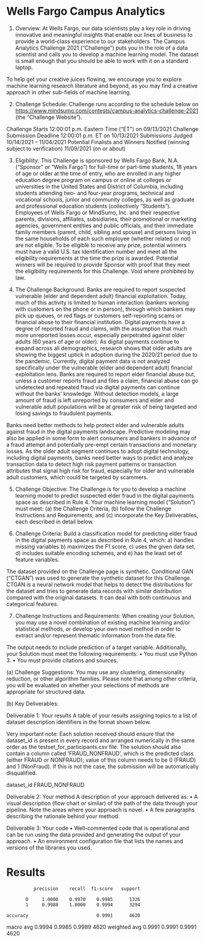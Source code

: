# Wells Fargo Campus Analytics 
1.	Overview: At Wells Fargo, our data scientists play a key role in driving innovative and meaningful insights that enable our lines of business to provide a world-class experience to our stakeholders. The Campus Analytics Challenge 2021 (“Challenge”) puts you in the role of a data scientist and calls you to develop a machine learning model. The dataset is small enough that you should be able to work with it on a standard laptop.

To help get your creative juices flowing, we encourage you to explore machine learning research literature and beyond, as you may find a creative approach in other sub-fields of machine learning. 

2.	Challenge Schedule: Challenge runs according to the schedule below on https://www.mindsumo.com/contests/campus-analytics-challenge-2021 (the “Challenge Website”). 

Challenge Starts 	12:00:01 p.m. Eastern Time (“ET”) on 09/13/2021
Challenge Submission Deadline	12:00:01 p.m. ET on 10/13/2021
Submissions Judged 
10/14/2021 – 11/04/2021
Potential Finalists and Winners Notified (winning subject to verification) 	11/09/2021 (on or about)

3.	Eligibility: This Challenge is sponsored by Wells Fargo Bank, N.A. (“Sponsor” or “Wells Fargo”) for full-time or part-time students, 18 years of age or older at the time of entry, who are enrolled in any higher education degree program on campus or online at colleges or universities in the United States and District of Columbia, including students attending two- and four-year programs, technical and vocational schools, junior and community colleges, as well as graduate and professional education students (collectively “Students”). Employees of Wells Fargo or MindSumo, Inc. and their respective parents, divisions, affiliates, subsidiaries, their promotional or marketing agencies, government entities and public officials, and their immediate family members (parent, child, sibling and spouse) and persons living in the same households of each such employee (whether related or not) are not eligible. To be eligible to receive any prize, potential winners must have a valid U.S. tax identification number and meet all the eligibility requirements at the time the prize is awarded. Potential winners will be required to provide Sponsor with proof that they meet the eligibility requirements for this Challenge. Void where prohibited by law.

4.	The Challenge Background: Banks are required to report suspected vulnerable (elder and dependent adult) financial exploitation. Today, much of this activity is limited to human interaction (bankers working with customers on the phone or in person), through which bankers may pick up queues, or red flags or customers self-reporting scams or financial abuse to their financial institution. Digital payments have a degree of reported fraud and claims, with the assumption that much more unreported losses occur, especially perpetrated against older adults (60 years of age or older). As digital payments continue to expand across all demographics, research shows that older adults are showing the biggest uptick in adoption during the 2020/21 period due to the pandemic. Currently, digital payment data is not analyzed specifically under the vulnerable (elder and dependent adult) financial exploitation lens. Banks are required to report elder financial abuse but, unless a customer reports fraud and files a claim, financial abuse can go undetected and repeated fraud via digital payments can continue without the banks’ knowledge. Without detection models, a large amount of fraud is left unreported by consumers and elder and vulnerable adult populations will be at greater risk of being targeted and losing savings to fraudulent payments.

Banks need better methods to help protect elder and vulnerable adults against fraud in the digital payments landscape. Predictive modeling may also be applied in some form to alert consumers and bankers in advance of a fraud attempt and potentially pre-empt certain transactions and monetary losses. As the older adult segment continues to adopt digital technology, including digital payments, banks need better ways to predict and analyze transaction data to detect high risk payment patterns or transaction attributes that signal high risk for fraud, especially for older and vulnerable adult customers, which could be targeted by scammers.

5.	Challenge Objective: The Challenge is for you to develop a machine learning model to predict suspected elder fraud in the digital payments space as described in Rule 4. Your machine learning model (“Solution”) must meet: (a) the Challenge Criteria, (b) follow the Challenge Instructions and Requirements, and (c) incorporate the Key Deliverables, each described in detail below. 

6.	Challenge Criteria:  Build a classification model for predicting elder fraud in the digital payments space as described in Rule 4, which:
a)	handles missing variables
b)	maximizes the F1 score, 
c)	uses the given data set, 
d)	includes suitable encoding schemes, and
e)	has the least set of feature variables.

The dataset provided on the Challenge page is synthetic. Conditional GAN (“CTGAN”) was used to generate the synthetic dataset for this Challenge. CTGAN is a neural network model that helps to detect the distributions for the dataset and tries to generate data records with similar distribution compared with the original datasets. It can deal with both continuous and categorical features.

7.	Challenge Instructions and Requirements: When creating your Solution, you may use a novel combination of existing machine learning and/or statistical methods, or develop your own novel method in order to extract and/or represent thematic information from the data file. 

The output needs to include prediction of a target variable. Additionally, your Solution must meet the following requirements:
•	You must use Python 3. 
•	You must provide citations and sources.

(a)	Challenge Suggestions: You may use any clustering, dimensionality reduction, or other algorithm families. Please note that among other criteria, you will be evaluated on whether your selections of methods are appropriate for structured data.

(b)	Key Deliverables: 
 
Deliverable 1: Your results
A table of your results assigning topics to a list of dataset description identifiers in the format shown below. 

Very important note: Each solution received should ensure that the dataset_id is present in every record and arranged numerically in the same order as the testset_for_participants.csv file. The solution should also contain a column called ‘FRAUD_NONFRAUD’, which is the predicted class (either FRAUD or NONFRAUD); value of this column needs to be 0 (FRAUD) and 1 (NonFraud). If this is not the case, the submission will be automatically disqualified. 

dataset_id	FRAUD_NONFRAUD

Deliverable 2: Your method 
A description of your approach delivered as:
•	A visual description (flow chart or similar) of the path of the data through your pipeline. Note the areas where your approach is novel. 
•	A few paragraphs describing the rationale behind your method.

Deliverable 3: Your code
•	Well-commented code that is operational and can be run using the data provided and generating the output of your approach.
•	An environment configuration file that lists the names and versions of the libraries you used. 

# Results
 
              precision    recall  f1-score   support

           0     1.0000    0.9970    0.9985      1326
           1     0.9988    1.0000    0.9994      3294

    accuracy                         0.9991      4620
   macro avg     0.9994    0.9985    0.9989      4620
weighted avg     0.9991    0.9991    0.9991      4620




